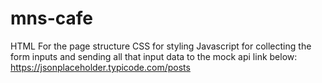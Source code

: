 # mns-cafe
HTML 
For the page structure
CSS
for styling
Javascript
for collecting the form inputs and sending all that input data to the mock api link below:
https://jsonplaceholder.typicode.com/posts
